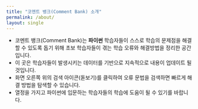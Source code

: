 ```yaml
---
title: "코멘트 뱅크(Comment Bank) 소개" 
permalink: /about/
layout: single 
---
```


- 코멘트 뱅크(Comment Bank)는 **파이썬** 학습자들이 스스로 학습의 문제점을 해결할 수 있도록 돕기 위해 초보 학습자들이 겪는 학습 오류와 해결방법을 정리한 공간입니다. 
- 이 곳은 학습자들이 발생시키는 데이터를 기반으로 지속적으로 내용이 업데이트 될 것입니다. 
- 화면 오른쪽 위의 검색 아이콘(돋보기)를 클릭하여 오류 문법을 검색하면 빠르게 해결 방법을 탐색할 수 있습니다. 
- 열정을 가지고 파이썬에 입문하는 학습자들의 학습에 도움이 될 수 있기를 바랍니다.
